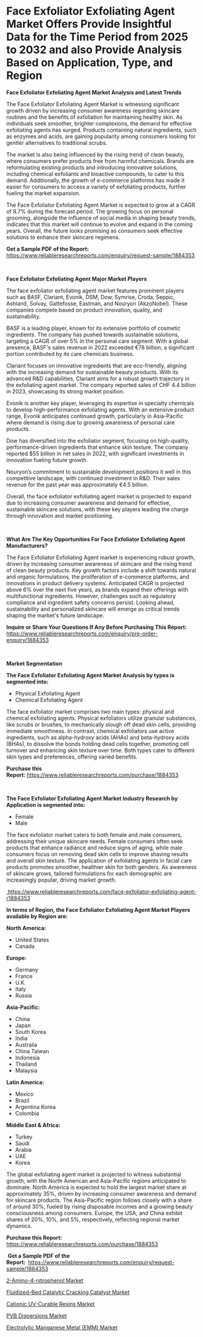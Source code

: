 <p><h1>Face Exfoliator Exfoliating Agent Market Offers Provide Insightful Data for the Time Period from 2025 to 2032 and also Provide Analysis Based on Application, Type, and Region</h1></p><p><strong>Face Exfoliator Exfoliating Agent Market Analysis and Latest Trends</strong></p>
<p><p>The Face Exfoliator Exfoliating Agent Market is witnessing significant growth driven by increasing consumer awareness regarding skincare routines and the benefits of exfoliation for maintaining healthy skin. As individuals seek smoother, brighter complexions, the demand for effective exfoliating agents has surged. Products containing natural ingredients, such as enzymes and acids, are gaining popularity among consumers looking for gentler alternatives to traditional scrubs.</p><p>The market is also being influenced by the rising trend of clean beauty, where consumers prefer products free from harmful chemicals. Brands are reformulating existing products and introducing innovative solutions, including chemical exfoliants and bioactive compounds, to cater to this demand. Additionally, the growth of e-commerce platforms has made it easier for consumers to access a variety of exfoliating products, further fueling the market expansion.</p><p>The Face Exfoliator Exfoliating Agent Market is expected to grow at a CAGR of 8.7% during the forecast period. The growing focus on personal grooming, alongside the influence of social media in shaping beauty trends, indicates that this market will continue to evolve and expand in the coming years. Overall, the future looks promising as consumers seek effective solutions to enhance their skincare regimens.</p></p>
<p><strong>Get a Sample PDF of the Report:&nbsp;</strong> <a href="https://www.reliableresearchreports.com/enquiry/request-sample/1884353?utm_campaign=10&utm_medium=2&utm_source=Github&utm_content=ia&utm_term=04022025&utm_id=face-exfoliator-exfoliating-agent">https://www.reliableresearchreports.com/enquiry/request-sample/1884353</a></p>
<p>&nbsp;</p>
<p><strong>Face Exfoliator Exfoliating Agent Major Market Players</strong></p>
<p><p>The face exfoliator exfoliating agent market features prominent players such as BASF, Clariant, Evonik, DSM, Dow, Symrise, Croda, Seppic, Ashland, Solvay, Gattefosse, Eastman, and Nouryon (AkzoNobel). These companies compete based on product innovation, quality, and sustainability.</p><p>BASF is a leading player, known for its extensive portfolio of cosmetic ingredients. The company has pushed towards sustainable solutions, targeting a CAGR of over 5% in the personal care segment. With a global presence, BASF's sales revenue in 2022 exceeded €78 billion, a significant portion contributed by its care chemicals business.</p><p>Clariant focuses on innovative ingredients that are eco-friendly, aligning with the increasing demand for sustainable beauty products. With its advanced R&D capabilities, Clariant aims for a robust growth trajectory in the exfoliating agent market. The company reported sales of CHF 4.4 billion in 2023, showcasing its strong market position.</p><p>Evonik is another key player, leveraging its expertise in specialty chemicals to develop high-performance exfoliating agents. With an extensive product range, Evonik anticipates continued growth, particularly in Asia-Pacific where demand is rising due to growing awareness of personal care products.</p><p>Dow has diversified into the exfoliator segment, focusing on high-quality, performance-driven ingredients that enhance skin texture. The company reported $55 billion in net sales in 2022, with significant investments in innovation fueling future growth.</p><p>Nouryon’s commitment to sustainable development positions it well in this competitive landscape, with continued investment in R&D. Their sales revenue for the past year was approximately €4.5 billion.</p><p>Overall, the face exfoliator exfoliating agent market is projected to expand due to increasing consumer awareness and demand for effective, sustainable skincare solutions, with these key players leading the charge through innovation and market positioning.</p></p>
<p>&nbsp;</p>
<p><strong>What Are The Key Opportunities For Face Exfoliator Exfoliating Agent Manufacturers?</strong></p>
<p><p>The Face Exfoliator Exfoliating Agent market is experiencing robust growth, driven by increasing consumer awareness of skincare and the rising trend of clean beauty products. Key growth factors include a shift towards natural and organic formulations, the proliferation of e-commerce platforms, and innovations in product delivery systems. Anticipated CAGR is projected above 6% over the next five years, as brands expand their offerings with multifunctional ingredients. However, challenges such as regulatory compliance and ingredient safety concerns persist. Looking ahead, sustainability and personalized skincare will emerge as critical trends shaping the market's future landscape.</p></p>
<p><strong>Inquire or Share Your Questions If Any Before Purchasing This Report:</strong> <a href="https://www.reliableresearchreports.com/enquiry/pre-order-enquiry/1884353?utm_campaign=10&utm_medium=2&utm_source=Github&utm_content=ia&utm_term=04022025&utm_id=face-exfoliator-exfoliating-agent">https://www.reliableresearchreports.com/enquiry/pre-order-enquiry/1884353</a></p>
<p>&nbsp;</p>
<p><strong>Market Segmentation</strong></p>
<p><strong>The Face Exfoliator Exfoliating Agent Market Analysis by types is segmented into:</strong></p>
<p><ul><li>Physical Exfoliating Agent</li><li>Chemical Exfoliating Agent</li></ul></p>
<p><p>The face exfoliator market comprises two main types: physical and chemical exfoliating agents. Physical exfoliators utilize granular substances, like scrubs or brushes, to mechanically slough off dead skin cells, providing immediate smoothness. In contrast, chemical exfoliators use active ingredients, such as alpha-hydroxy acids (AHAs) and beta-hydroxy acids (BHAs), to dissolve the bonds holding dead cells together, promoting cell turnover and enhancing skin texture over time. Both types cater to different skin types and preferences, offering varied benefits.</p></p>
<p><strong>Purchase this Report:&nbsp;</strong><a href="https://www.reliableresearchreports.com/purchase/1884353?utm_campaign=10&utm_medium=2&utm_source=Github&utm_content=ia&utm_term=04022025&utm_id=face-exfoliator-exfoliating-agent">https://www.reliableresearchreports.com/purchase/1884353</a></p>
<p>&nbsp;</p>
<p><strong>The Face Exfoliator Exfoliating Agent Market Industry Research by Application is segmented into:</strong></p>
<p><ul><li>Female</li><li>Male</li></ul></p>
<p><p>The face exfoliator market caters to both female and male consumers, addressing their unique skincare needs. Female consumers often seek products that enhance radiance and reduce signs of aging, while male consumers focus on removing dead skin cells to improve shaving results and overall skin texture. The application of exfoliating agents in facial care products promotes smoother, healthier skin for both genders. As awareness of skincare grows, tailored formulations for each demographic are increasingly popular, driving market growth.</p></p>
<p><a href="https://www.reliableresearchreports.com/face-exfoliator-exfoliating-agent-r1884353?utm_campaign=10&utm_medium=2&utm_source=Github&utm_content=ia&utm_term=04022025&utm_id=face-exfoliator-exfoliating-agent">&nbsp;https://www.reliableresearchreports.com/face-exfoliator-exfoliating-agent-r1884353</a></p>
<p><strong>In terms of Region, the Face Exfoliator Exfoliating Agent Market Players available by Region are:</strong></p>
<p>
    <p> <strong> North America: </strong>
        <ul>
            <li>United States</li>
            <li>Canada</li>
        </ul>
        </p> 
    <p> <strong> Europe: </strong>
        <ul>
            <li>Germany</li>
            <li>France</li>
            <li>U.K.</li>
            <li>Italy</li>
            <li>Russia</li>
        </ul>
        </p> 
    <p> <strong> Asia-Pacific: </strong>
        <ul>
            <li>China</li>
            <li>Japan</li>
            <li>South Korea</li>
            <li>India</li>
            <li>Australia</li>
            <li>China Taiwan</li>
            <li>Indonesia</li>
            <li>Thailand</li>
            <li>Malaysia</li>
        </ul>
        </p> 
    <p> <strong> Latin America: </strong>
        <ul>
            <li>Mexico</li>
            <li>Brazil</li>
            <li>Argentina Korea</li>
            <li>Colombia</li>
        </ul>
        </p> 
    <p> <strong> Middle East & Africa: </strong>
        <ul>
            <li>Turkey</li>
            <li>Saudi</li>
            <li>Arabia</li>
            <li>UAE</li>
            <li>Korea</li>
        </ul>
    </p>
    </p>
<p><p>The global exfoliating agent market is projected to witness substantial growth, with the North American and Asia-Pacific regions anticipated to dominate. North America is expected to hold the largest market share at approximately 35%, driven by increasing consumer awareness and demand for skincare products. The Asia-Pacific region follows closely with a share of around 30%, fueled by rising disposable incomes and a growing beauty consciousness among consumers. Europe, the USA, and China exhibit shares of 20%, 10%, and 5%, respectively, reflecting regional market dynamics.</p></p>
<p><strong>Purchase this Report: </strong><a href="https://www.reliableresearchreports.com/purchase/1884353?utm_campaign=10&utm_medium=2&utm_source=Github&utm_content=ia&utm_term=04022025&utm_id=face-exfoliator-exfoliating-agent">https://www.reliableresearchreports.com/purchase/1884353</a></p>
<p>&nbsp;<strong>Get a Sample PDF of the Report:&nbsp;&nbsp;</strong><a href="https://www.reliableresearchreports.com/enquiry/request-sample/1884353?utm_campaign=10&utm_medium=2&utm_source=Github&utm_content=ia&utm_term=04022025&utm_id=face-exfoliator-exfoliating-agent">https://www.reliableresearchreports.com/enquiry/request-sample/1884353</a></p>
<p><strong></strong></p>
<p><p><a href="https://github.com/leopardmicheal7019/Market-Research-Report-List-1/blob/main/2-amino-4-nitrophenol-market.md?utm_campaign=10&utm_medium=2&utm_source=Github&utm_content=ia&utm_term=04022025&utm_id=face-exfoliator-exfoliating-agent">2-Amino-4-nitrophenol Market</a></p><p><a href="https://github.com/tselahiara/Market-Research-Report-List-1/blob/main/fluidized-bed-catalytic-cracking-catalyst-market.md?utm_campaign=10&utm_medium=2&utm_source=Github&utm_content=ia&utm_term=04022025&utm_id=face-exfoliator-exfoliating-agent">Fluidized-Bed Catalytic Cracking Catalyst Market</a></p><p><a href="https://github.com/barnickclara79/Market-Research-Report-List-1/blob/main/cationic-uv-curable-resins-market.md?utm_campaign=10&utm_medium=2&utm_source=Github&utm_content=ia&utm_term=04022025&utm_id=face-exfoliator-exfoliating-agent">Cationic UV-Curable Resins Market</a></p><p><a href="https://github.com/waverlyam689/Market-Research-Report-List-1/blob/main/pvb-dispersions-market.md?utm_campaign=10&utm_medium=2&utm_source=Github&utm_content=ia&utm_term=04022025&utm_id=face-exfoliator-exfoliating-agent">PVB Dispersions Market</a></p><p><a href="https://github.com/domoniqueluoma76/Market-Research-Report-List-1/blob/main/electrolytic-manganese-metal-emm-market.md?utm_campaign=10&utm_medium=2&utm_source=Github&utm_content=ia&utm_term=04022025&utm_id=face-exfoliator-exfoliating-agent">Electrolytic Manganese Metal (EMM) Market</a></p></p>